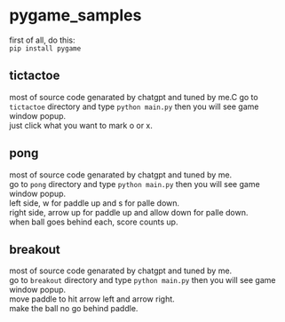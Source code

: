 # pygame_samples

first of all, do this:  
`pip install pygame`

## tictactoe

most of source code genarated by chatgpt and tuned by me.C
go to `tictactoe` directory and type `python main.py` then you will see game window popup.  
just click what you want to mark o or x.  

## pong

most of source code genarated by chatgpt and tuned by me.  
go to `pong` directory and type `python main.py` then you will see game window popup.  
left side, w for paddle up and s for palle down.  
right side, arrow up for paddle up and allow down for palle down.  
when ball goes behind each, score counts up.  

## breakout

most of source code genarated by chatgpt and tuned by me.  
go to `breakout` directory and type `python main.py` then you will see game window popup.  
move paddle to hit arrow left and arrow right.  
make the ball no go behind paddle.  
